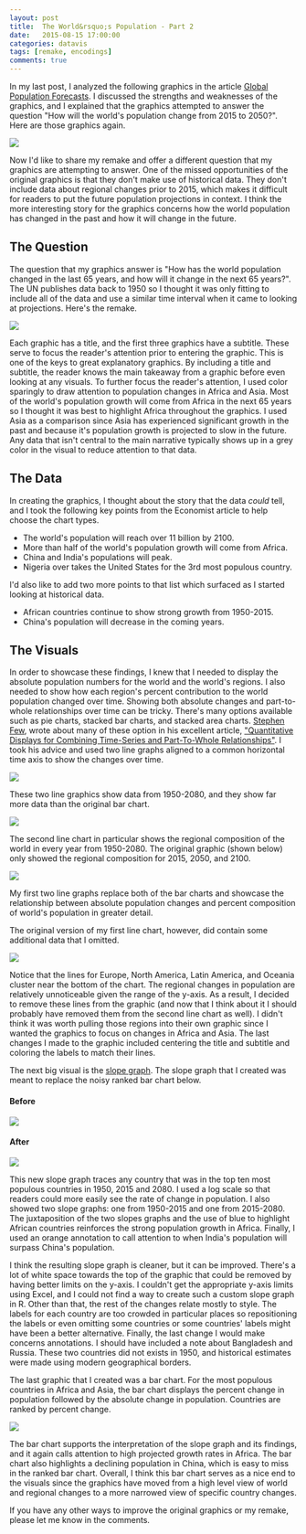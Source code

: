 ```yaml
---
layout: post
title:  The World&rsquo;s Population - Part 2
date:   2015-08-15 17:00:00
categories: datavis
tags: [remake, encodings]
comments: true
---
```


In my last post, I analyzed the following graphics in the article [Global Population Forecasts](http://www.economist.com/blogs/graphicdetail/2015/08/daily-chart-growth-areas). I discussed the strengths and weaknesses of the graphics, and I explained that the graphics attempted to answer the question "How will the world's population change from 2015 to 2050?". Here are those graphics again.

<img src='../../assets/datavis/un_world_pop.png'>

Now I'd like to share my remake and offer a different question that my graphics are attempting to answer. One of the missed opportunities of the original graphics is that they don't make use of historical data. They don't include data about regional changes prior to 2015, which makes it difficult for readers to put the future population projections in context. I think the more interesting story for the graphics concerns how the world population has changed in the past and how it will change in the future.

## The Question

The question that my graphics answer is "How has the world population changed in the last 65 years, and how will it change in the next 65 years?". The UN publishes data back to 1950 so I thought it was only fitting to include all of the data and use a similar time interval when it came to looking at projections. Here's the remake.

<a href='../../assets/datavis/UN_World_Pop_Remake.svg'>
    <img src="../../assets/datavis/UN_World_Pop_Remake.svg">
</a>

Each graphic has a title, and the first three graphics have a subtitle. These serve to focus the reader's attention prior to entering the graphic. This is one of the keys to great explanatory graphics. By including a title and subtitle, the reader knows the main takeaway from a graphic before even looking at any visuals. To further focus the reader's attention, I used color sparingly to draw attention to population changes in Africa and Asia. Most of the world's population growth will come from Africa in the next 65 years so I thought it was best to highlight Africa throughout the graphics. I used Asia as a comparison since Asia has experienced significant growth in the past and because it's population growth is projected to slow in the future. Any data that isn't central to the main narrative typically shows up in a grey color in the visual to reduce attention to that data.

## The Data

In creating the graphics, I thought about the story that the data *could* tell, and I took the following key points from the Economist article to help choose the chart types.

- The world's population will reach over 11 billion by 2100.
- More than half of the world's population growth will come from Africa.
- China and India's populations will peak.
- Nigeria over takes the United States for the 3rd most populous country.

I'd also like to add two more points to that list which surfaced as I started looking at historical data.

- African countries continue to show strong growth from 1950-2015.
- China's population will decrease in the coming years.

## The Visuals

In order to showcase these findings, I knew that I needed to display the absolute population numbers for the world and the world's regions. I also needed to show how each region's percent contribution to the world population changed over time. Showing both absolute changes and part-to-whole relationships over time can be tricky. There's many options available such as pie charts, stacked bar charts, and stacked area charts. [Stephen Few](http://www.perceptualedge.com/about.php), wrote about many of these option in his excellent article, ["Quantitative Displays for Combining Time-Series and Part-To-Whole Relationships"](https://www.perceptualedge.com/articles/visual_business_intelligence/displays_for_combining_time-series_and_part-to-whole.pdf). I took his advice and used two line graphs aligned to a common horizontal time axis to show the changes over time.

<a href='../../assets/datavis/UN_Plot1.svg'><img src='../../assets/datavis/UN_Plot1.svg'></a>

These two line graphics show data from 1950-2080, and they show far more data than the original bar chart.

<img src="../../assets/datavis/un_world_pop1.png">

The second line chart in particular shows the regional composition of the world in every year from 1950-2080. The original graphic (shown below) only showed the regional composition for 2015, 2050, and 2100.

<img src="../../assets/datavis/un_world_pop2.png">

My first two line graphs replace both of the bar charts and showcase the relationship between absolute population changes and percent composition of world's population in greater detail.

The original version of my first line chart, however, did contain some additional data that I omitted. 

<a href='../../assets/datavis/UNPop1ALine.svg'><img src='../../assets/datavis/UNPop1ALine.svg'></a>

Notice that the lines for Europe, North America, Latin America, and Oceania cluster near the bottom of the chart. The regional changes in population are relatively unnoticeable given the range of the y-axis. As a result, I decided to remove these lines from the graphic (and now that I think about it I should probably have removed them from the second line chart as well). I didn't think it was worth pulling those regions into their own graphic since I wanted the graphics to focus on changes in Africa and Asia. The last changes I made to the graphic included centering the title and subtitle and coloring the labels to match their lines.

The next big visual is the [slope graph](http://www.storytellingwithdata.com/blog/2014/03/more-on-slopegraphs). The slope graph that I created was meant to replace the noisy ranked bar chart below.

#### Before
<img src="../../assets/datavis/un_world_pop3.png">

#### After

<a href='../../assets/datavis/UN_Plot2.svg'><img src='../../assets/datavis/UN_Plot2.svg'></a>

This new slope graph traces any country that was in the top ten most populous countries in 1950, 2015 and 2080. I used a log scale so that readers could more easily see the rate of change in population. I also showed two slope graphs: one from 1950-2015 and one from 2015-2080. The juxtaposition of the two slopes graphs and the use of blue to highlight African countries reinforces the strong population growth in Africa. Finally, I used an orange annotation to call attention to when India's population will surpass China's population.

I think the resulting slope graph is cleaner, but it can be improved. There's a lot of white space towards the top of the graphic that could be removed by having better limits on the y-axis. I couldn't get the appropriate y-axis limits using Excel, and I could not find a way to create such a custom slope graph in R. Other than that, the rest of the changes relate mostly to style. The labels for each country are too crowded in particular places so repositioning the labels or even omitting some countries or some countries' labels might have been a better alternative. Finally, the last change I would make concerns annotations. I should have included a note about Bangladesh and Russia. These two countries did not exists in 1950, and historical estimates were made using modern geographical borders.

The last graphic that I created was a bar chart. For the most populous countries in Africa and Asia, the bar chart displays the percent change in population followed by the absolute change in population. Countries are ranked by percent change.

<a href='../../assets/datavis/UN_Plot3.svg'><img src='../../assets/datavis/UN_Plot3.svg'></a>

The bar chart supports the interpretation of the slope graph and its findings, and it again calls attention to high projected growth rates in Africa. The bar chart also highlights a declining population in China, which is easy to miss in the ranked bar chart. Overall, I think this bar chart serves as a nice end to the visuals since the graphics have moved from a high level view of world and regional changes to a more narrowed view of specific country changes.

If you have any other ways to improve the original graphics or my remake, please let me know in the comments.

